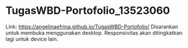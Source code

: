 # TugasWBD-Portofolio_13523060
Link: https://angelinaefrina.github.io/TugasWBD-Portofolio/
Disarankan untuk membuka menggunakan desktop. Responsivitas akan ditingkatkan lagi untuk device lain.
